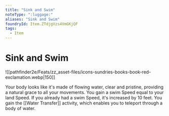 ```yaml
---
title: "Sink and Swim"
noteType: ":luggage:"
aliases: "Sink and Swim"
foundryId: Item.ZTdjgVzs4VmGKjQF
tags:
  - Item
---
```


# Sink and Swim
![[pathfinder2e/Feats/zz_asset-files/icons-sundries-books-book-red-exclamation.webp|150]]

Your body looks like it's made of flowing water, clear and pristine, providing a natural grace to all your movements. You gain a swim Speed equal to your land Speed. If you already had a swim Speed, it's increased by 10 feet. You gain the [[Water Transfer]] activity, which enables you to teleport through a body of water.
